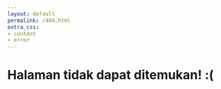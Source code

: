 ```yaml
---
layout: default
permalink: /404.html
extra_css:
- content
- error
---
```

<div class="content">

<h1>Halaman tidak dapat ditemukan! :(</h1>

</div>